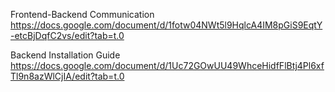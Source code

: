 Frontend-Backend Communication
https://docs.google.com/document/d/1fotw04NWt5l9HqlcA4IM8pGiS9EqtY-etcBjDqfC2vs/edit?tab=t.0

Backend Installation Guide
https://docs.google.com/document/d/1Uc72GOwUU49WhceHidfFlBtj4Pl6xfTl9n8azWlCjIA/edit?tab=t.0
